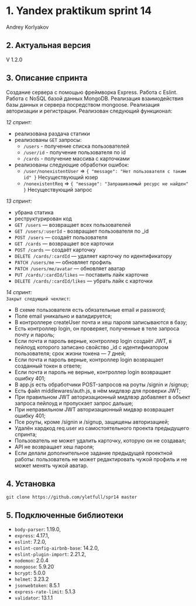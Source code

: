 # 1. Yandex praktikum sprint 14
Andrey Korlyakov  

## 2. Актуальная версия  
V 1.2.0

## 3. Описание спринта  
Создание сервера с помощью фреймворка Express. Работа с Eslint. Работа с NoSQL базой данных MongoDB. Реализация взаимодействия базы данных и сервера посредством mongoose. Реализация авторизации и регистрации. 
Реализован следующий функционал:  

*12 спринт:*
- реализована раздача статики  
- реализованы `GET` запросы:
  - `/users` - получение списка пользователей  
  - `/user/id` - получение пользователя по id  
  - `/cards` - получение массива с карточками  
- реализованы следующие обработки ошибок:
  - `/user/nonexistentUser` => `{ "message": "Нет пользователя с таким id" }` Несуществующий юзер
  - `/nonexistentReq` => `{ "message": "Запрашиваемый ресурс не найден" }` Несуществующий запрос  
 
 *13 спринт:*
- убрана статика
- реструктурирован код
- `GET /users` — возвращает всех пользователей
- `GET /users/:userId` - возвращает пользователя по _id
- `POST /users` — создаёт пользователя
- `GET /cards` — возвращает все карточки
- `POST /cards` — создаёт карточку
- `DELETE /cards/:cardId` — удаляет карточку по идентификатору
- `PATCH /users/me` — обновляет профиль
- `PATCH /users/me/avatar` — обновляет аватар
- `PUT /cards/:cardId/likes` — поставить лайк карточке
- `DELETE /cards/:cardId/likes` — убрать лайк с карточки

 *14 спринт:*  
 `Закрыт следующий чеклист`:  
- В схеме пользователя есть обязательные email и password;
- Поле email уникально и валидируется;
- В контроллере createUser почта и хеш пароля записываются в базу;
- Есть контроллер login, он проверяет, полученные в теле запроса почту и пароль;
- Если почта и пароль верные, контроллер login создаёт JWT, в пейлоуд которого записано свойство _id с идентификатором пользователя; срок жизни токена — 7 дней;
- Если почта и пароль верные, контроллер login возвращает созданный токен в ответе;
- Если почта и пароль не верные, контроллер login возвращает ошибку 401;
- В app.js есть обработчики POST-запросов на роуты /signin и /signup;
- Есть файл middlewares/auth.js, в нём мидлвэр для проверки JWT;
- При правильном JWT авторизационный мидлвэр добавляет в объект запроса пейлоуд и пропускает запрос дальше;
- При неправильном JWT авторизационный мидвэр возвращает ошибку 401;
- Псе роуты, кроме /signin и /signup, защищены авторизацией;
- Удалён хардкод req.user из самостоятельного проекта предыдущего спринта;
- Пользователь не может удалить карточку, которую он не создавал;
- API не возвращает хеш пароля;
- Если делали дополнительное задание предыдущей проектной работы: пользователь не может редактировать чужой профиль и не может менять чужой аватар.
## 4. Установка  
`git clone https://github.com/yletfull/spr14 master`

## 5. Подключенные библиотеки
- `body-parser`: 1.19.0,
- `express`: 4.17.1,
- `eslint`: 7.2.0,
- `eslint-config-airbnb-base`: 14.2.0,
- `eslint-plugin-import`: 2.21.2,
- `nodemon`: 2.0.4
- `mongoose`: 5.9.20
- `bcrypt`: 5.0.0
- `helmet`: 3.23.2
- `jsonwebtoken`: 8.5.1
- `express-rate-limit`: 5.1.3
- `validator`: 13.1.1
